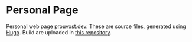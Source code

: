 # Personal Page

Personal web page [prouvost.dev](https://www.prouvost.dev).
These are source files, generated using [Hugo](https://gohugo.io/).
Build are uploaded in [this repository](https://github.com/AntoinePrv/AntoinePrv.github.io/).
